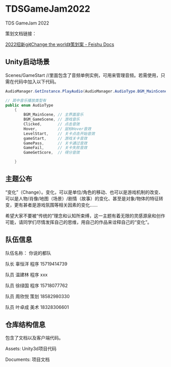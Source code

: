 # TDSGameJam2022
TDS GameJam 2022

策划文档链接：

[2022招新gj《Change the world》策划案 - Feishu Docs](https://thinkdifferent.feishu.cn/docs/doccnutJecW08ftEopMfVFUznMg)



## Unity启动场景

Scenes/GameStart //里面包含了音频单例实例，可用来管理音频。若需使用，只需在代码中加入以下代码。

```c#
AudioManager.GetInstance.PlayAudio(AudioManager.AudioType.BGM_MainScene); // 播放主音乐

// 其中音乐播放类型有
public enum AudioType
    {
        BGM_MainScene, // 主界面音乐
        BGM_GameScene, // 游戏音乐
        Clicked,       // 点击音效
        Hover,         // 鼠标Hover音效
        LevelStart,    // 关卡点击开始音效
        gameStart,     // 游戏关卡音效
        GamePass,      // 关卡通过音效
        GameFail,      // 关卡失败音效
        GameGetScore,  // 得分音效

    }
```



## 主题公布

 “变化”（Change）。变化，可以是单位/角色的移动、也可以是游戏机制的改变、可以是人物/肖像/地图（场景）/剧情（故事）的变化、甚至是对象/物体的特征转变，更有甚者是游戏氛围等相关因素的变化……

希望大家不要被“传统的”理念和认知所束缚，这一主题有着无限的灵感源泉和创作可能，请同学们尽情发挥自己的思维，用自己的作品来诠释自己的“变化”。  



## 队伍信息

队伍名称： 你说的都队

队长	辜恒洋	程序	15719414739

队员	温建林	程序	xxx

队员	徐绿国	程序	15718077762

队员	周欣悦	策划	18582980330

队员	叶卓成	美术	18328306601





## 仓库结构信息

包含了文档以及客户端代码。

Assets: Unity3d项目代码

Documents: 项目文档






